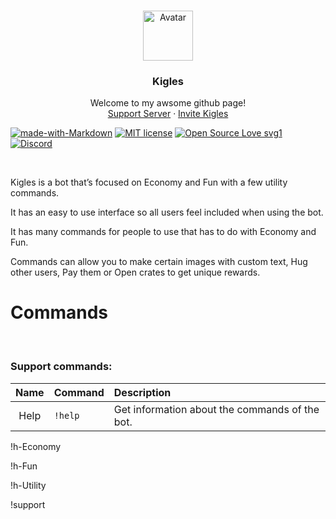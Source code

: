 <br />
<p align="center">
  <a href="https://bdfd.gay/lynn">
    <img src="Images/Kigles.png" alt="Avatar" width="80" height="80">
  </a>

  <h3 align="center">Kigles</h3>

  <p align="center">
    Welcome to my awsome github page!
    <br />
    <a href="https://discord.gg/GbpXurC3">Support Server</a>
    ·
    <a href="https://discord.com/oauth2/authorize?client_id=634554431647514635&permissions=2147839040&scope=bot/">Invite Kigles</a>
  </p>
</p>

[![made-with-Markdown](https://img.shields.io/badge/Made%20with-Markdown-1f425f.svg)](https://github.com/Dark-LYNN/Dark-LYNN/)
[![MIT license](https://img.shields.io/badge/License-MIT-informational.svg)](https://github.com/Dark-LYNN/Dark-LYNN/)
[![Open Source Love svg1](https://badges.frapsoft.com/os/v1/open-source.svg?v=103)](https://github.com/ellerbrock/open-source-badges/)
[![Discord](https://img.shields.io/discord/738381353921544282.svg?label=&logo=discord&logoColor=ffffff&color=7389D8&labelColor=6A7EC2)](https://discord.gg/SBj5WzeVBj)

<br>

Kigles is a bot that’s focused on Economy and Fun with a few utility commands.

It has an easy to use interface so all users feel included when using the bot.

It has many commands for people to use that has to do with Economy and Fun. 

Commands can allow you to make certain images with custom text, Hug other users, Pay them or Open crates to get unique rewards.

# Commands

<br>

### Support commands:
| Name | Command | Description |
|:---:|:---|:---|
| Help | `!help` | Get information about the commands of the bot. |
 

!h-Economy

!h-Fun

!h-Utility

!support
